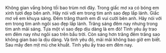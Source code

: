 Không gian vắng bóng tối bao trùm nơi đây.
Trong giấc mơ xa có bóng em xinh tươi đẹp bên anh.
Hãy nói với em trong tim anh sao đẹp lấp lánh.
Giấc mơ về em khuya sáng.
Đêm trăng thanh em đi vui cười bên anh.
Hãy nói với em trong tim anh ngôi sao đẹp lấp lánh.
Trăng sáng đêm nay nhưng trong tim anh mãi sáng.
Tựa một vì sao đẹp dịu dàng là em đó!
Tình yêu ấy trao em đêm nay như ngôi sao trên bầu trời.
Còn sáng hơn trăng đêm trăng sao không gian bao la dịu dàng.
Và tình yêu đó, mãi mãi không bao giờ em biết.
Sau mây đen mịt mù che khuất. Tình yêu ấy trao em đêm nay.